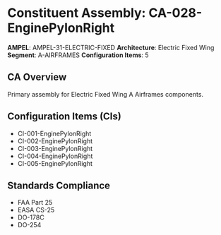 # Constituent Assembly: CA-028-EnginePylonRight

**AMPEL**: AMPEL-31-ELECTRIC-FIXED
**Architecture**: Electric Fixed Wing
**Segment**: A-AIRFRAMES
**Configuration Items**: 5

## CA Overview
Primary assembly for Electric Fixed Wing A Airframes components.

## Configuration Items (CIs)
- CI-001-EnginePylonRight
- CI-002-EnginePylonRight
- CI-003-EnginePylonRight
- CI-004-EnginePylonRight
- CI-005-EnginePylonRight

## Standards Compliance
- FAA Part 25
- EASA CS-25
- DO-178C
- DO-254
